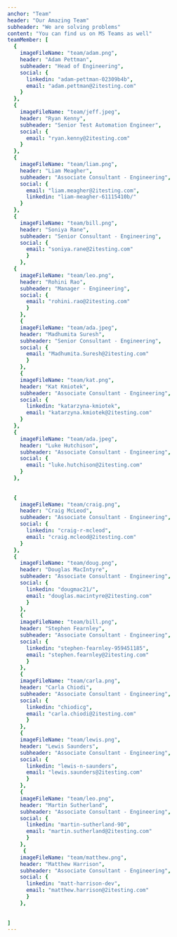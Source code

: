 ```yaml
---
anchor: "Team"
header: "Our Amazing Team"
subheader: "We are solving problems"
content: "You can find us on MS Teams as well"
teamMember: [
  {
    imageFileName: "team/adam.png",
    header: "Adam Pettman",
    subheader: "Head of Engineering",
    social: {
      linkedin: "adam-pettman-02309b4b",
      email: "adam.pettman@2itesting.com"
    }
  },
  {
    imageFileName: "team/jeff.jpeg",
    header: "Ryan Kenny",
    subheader: "Senior Test Automation Engineer",
    social: {
      email: "ryan.kenny@2itesting.com"
    }
  },
  {
    imageFileName: "team/liam.png",
    header: "Liam Meagher",
    subheader: "Associate Consultant - Engineering",
    social: {
      email: "liam.meagher@2itesting.com",
      linkedin: "liam-meagher-61115410b/"
    }
  },
  {
    imageFileName: "team/bill.png",
    header: "Soniya Rane",
    subheader: "Senior Consultant - Engineering",
    social: {
      email: "soniya.rane@2itesting.com"
      }
    },
  {
    imageFileName: "team/leo.png",
    header: "Rohini Rao",
    subheader: "Manager - Engineering",
    social: {
      email: "rohini.rao@2itesting.com"
      }
    },
    {
    imageFileName: "team/ada.jpeg",
    header: "Madhumita Suresh",
    subheader: "Senior Consultant - Engineering",
    social: {
      email: "Madhumita.Suresh@2itesting.com"
      }
    },
    {
    imageFileName: "team/kat.png",
    header: "Kat Kmiotek",
    subheader: "Associate Consultant - Engineering",
    social: {
      linkedin: "katarzyna-kmiotek",
      email: "katarzyna.kmiotek@2itesting.com"
    }
  },
  {
    imageFileName: "team/ada.jpeg",
    header: "Luke Hutchison",
    subheader: "Associate Consultant - Engineering",
    social: {
      email: "luke.hutchison@2itesting.com"
    }
  },
  
  
  {
    imageFileName: "team/craig.png",
    header: "Craig McLeod",
    subheader: "Associate Consultant - Engineering",
    social: {
      linkedin: "craig-r-mcleod",
      email: "craig.mcleod@2itesting.com"
    }
  },
  {
    imageFileName: "team/doug.png",
    header: "Douglas MacIntyre",
    subheader: "Associate Consultant - Engineering",
    social: {
      linkedin: "dougmac21/",
      email: "douglas.macintyre@2itesting.com"
      }
    },
    {
    imageFileName: "team/bill.png",
    header: "Stephen Fearnley",
    subheader: "Associate Consultant - Engineering",
    social: {
      linkedin: "stephen-fearnley-959451185",
      email: "stephen.fearnley@2itesting.com"
      }
    },
    {
    imageFileName: "team/carla.png",
    header: "Carla Chiodi",
    subheader: "Associate Consultant - Engineering",
    social: {
      linkedin: "chiodicg",
      email: "carla.chiodi@2itesting.com"
      }
    },
    {
    imageFileName: "team/lewis.png",
    header: "Lewis Saunders",
    subheader: "Associate Consultant - Engineering",
    social: {
      linkedin: "lewis-n-saunders",
      email: "lewis.saunders@2itesting.com"
      }
    },
    {
    imageFileName: "team/leo.png",
    header: "Martin Sutherland",
    subheader: "Associate Consultant - Engineering",
    social: {
      linkedin: "martin-sutherland-90",
      email: "martin.sutherland@2itesting.com"
      }
    },
     {
    imageFileName: "team/matthew.png",
    header: "Matthew Harrison",
    subheader: "Associate Consultant - Engineering",
    social: {
      linkedin: "matt-harrison-dev",
      email: "matthew.harrison@2itesting.com"
      }
    },
     
    
]
---
```

